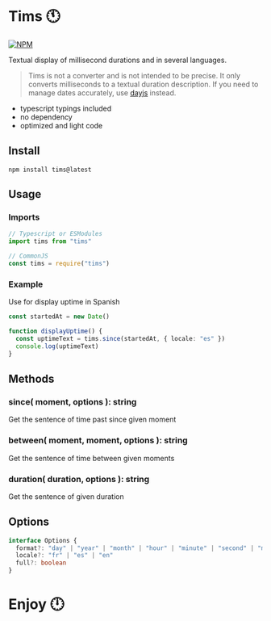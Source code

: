 
# Tims 🕚 

[![NPM](https://nodei.co/npm/tims.png?compact=true)](https://npmjs.org/package/tims)

Textual display of millisecond durations and in several languages.

> Tims is not a converter and is not intended to be precise. It only converts milliseconds to a textual duration description. If you need to manage dates accurately, use [dayjs](https://www.npmjs.com/package/dayjs) instead.

- typescript typings included
- no dependency
- optimized and light code

## Install

```shell
npm install tims@latest
```

## Usage

### Imports

```ts
// Typescript or ESModules
import tims from "tims"

// CommonJS
const tims = require("tims")
```

### Example

Use for display uptime in Spanish

```ts
const startedAt = new Date()

function displayUptime() {
  const uptimeText = tims.since(startedAt, { locale: "es" })
  console.log(uptimeText)
}
```

## Methods

### since( moment, options ): string

Get the sentence of time past since given moment

### between( moment, moment, options ): string

Get the sentence of time between given moments

### duration( duration, options ): string

Get the sentence of given duration

## Options

```ts
interface Options {
  format?: "day" | "year" | "month" | "hour" | "minute" | "second" | "ms"
  locale?: "fr" | "es" | "en"
  full?: boolean
}
```

# Enjoy 🕛